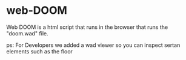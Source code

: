 # web-DOOM




Web DOOM is a html script that runs in the browser that runs the "doom.wad" file.

ps: For Developers we added a wad viewer so you can inspect sertan elements such as the floor
